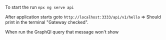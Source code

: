 To start the run `npx ng serve api`

After application starts goto `http://localhost:3333/api/v1/hello` => Should print in the terminal "Gateway checked".

When run the GraphQl query that message won't show